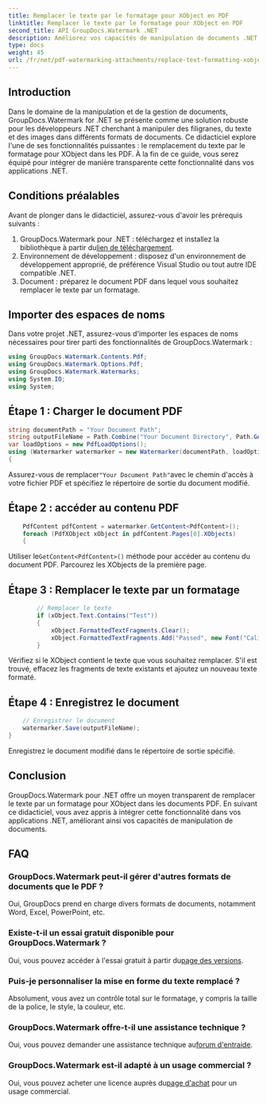 ```yaml
---
title: Remplacer le texte par le formatage pour XObject en PDF
linktitle: Remplacer le texte par le formatage pour XObject en PDF
second_title: API GroupDocs.Watermark .NET
description: Améliorez vos capacités de manipulation de documents .NET avec GroupDocs Watermark for .NET. Apprenez à remplacer le texte par un formatage dans des PDF sans effort.
type: docs
weight: 45
url: /fr/net/pdf-watermarking-attachments/replace-text-formatting-xobject-pdf/
---
```

## Introduction
Dans le domaine de la manipulation et de la gestion de documents, GroupDocs.Watermark for .NET se présente comme une solution robuste pour les développeurs .NET cherchant à manipuler des filigranes, du texte et des images dans différents formats de documents. Ce didacticiel explore l'une de ses fonctionnalités puissantes : le remplacement du texte par le formatage pour XObject dans les PDF. À la fin de ce guide, vous serez équipé pour intégrer de manière transparente cette fonctionnalité dans vos applications .NET.
## Conditions préalables
Avant de plonger dans le didacticiel, assurez-vous d'avoir les prérequis suivants :
1.  GroupDocs.Watermark pour .NET : téléchargez et installez la bibliothèque à partir du[lien de téléchargement](https://releases.groupdocs.com/Watermark/net/).
2. Environnement de développement : disposez d'un environnement de développement approprié, de préférence Visual Studio ou tout autre IDE compatible .NET.
3. Document : préparez le document PDF dans lequel vous souhaitez remplacer le texte par un formatage.

## Importer des espaces de noms
Dans votre projet .NET, assurez-vous d'importer les espaces de noms nécessaires pour tirer parti des fonctionnalités de GroupDocs.Watermark :
```csharp
using GroupDocs.Watermark.Contents.Pdf;
using GroupDocs.Watermark.Options.Pdf;
using GroupDocs.Watermark.Watermarks;
using System.IO;
using System;
```
## Étape 1 : Charger le document PDF
```csharp
string documentPath = "Your Document Path";
string outputFileName = Path.Combine("Your Document Directory", Path.GetFileName(documentPath));
var loadOptions = new PdfLoadOptions();
using (Watermarker watermarker = new Watermarker(documentPath, loadOptions))
{
```
 Assurez-vous de remplacer`"Your Document Path"`avec le chemin d'accès à votre fichier PDF et spécifiez le répertoire de sortie du document modifié.
## Étape 2 : accéder au contenu PDF
```csharp
    PdfContent pdfContent = watermarker.GetContent<PdfContent>();
    foreach (PdfXObject xObject in pdfContent.Pages[0].XObjects)
    {
```
 Utiliser le`GetContent<PdfContent>()` méthode pour accéder au contenu du document PDF. Parcourez les XObjects de la première page.
## Étape 3 : Remplacer le texte par un formatage
```csharp
        // Remplacer le texte
        if (xObject.Text.Contains("Test"))
        {
            xObject.FormattedTextFragments.Clear();
            xObject.FormattedTextFragments.Add("Passed", new Font("Calibri", 19, FontStyle.Bold), Color.Red, Color.Aqua);
        }
```
Vérifiez si le XObject contient le texte que vous souhaitez remplacer. S'il est trouvé, effacez les fragments de texte existants et ajoutez un nouveau texte formaté.
## Étape 4 : Enregistrez le document
```csharp
    // Enregistrer le document
    watermarker.Save(outputFileName);
}
```
Enregistrez le document modifié dans le répertoire de sortie spécifié.

## Conclusion
GroupDocs.Watermark pour .NET offre un moyen transparent de remplacer le texte par un formatage pour XObject dans les documents PDF. En suivant ce didacticiel, vous avez appris à intégrer cette fonctionnalité dans vos applications .NET, améliorant ainsi vos capacités de manipulation de documents.
## FAQ
### GroupDocs.Watermark peut-il gérer d'autres formats de documents que le PDF ?
Oui, GroupDocs prend en charge divers formats de documents, notamment Word, Excel, PowerPoint, etc.
### Existe-t-il un essai gratuit disponible pour GroupDocs.Watermark ?
 Oui, vous pouvez accéder à l'essai gratuit à partir du[page des versions](https://releases.groupdocs.com/).
### Puis-je personnaliser la mise en forme du texte remplacé ?
Absolument, vous avez un contrôle total sur le formatage, y compris la taille de la police, le style, la couleur, etc.
### GroupDocs.Watermark offre-t-il une assistance technique ?
 Oui, vous pouvez demander une assistance technique au[forum d'entraide](https://forum.groupdocs.com/c/watermark/19).
### GroupDocs.Watermark est-il adapté à un usage commercial ?
 Oui, vous pouvez acheter une licence auprès du[page d'achat](https://purchase.groupdocs.com/buy) pour un usage commercial.